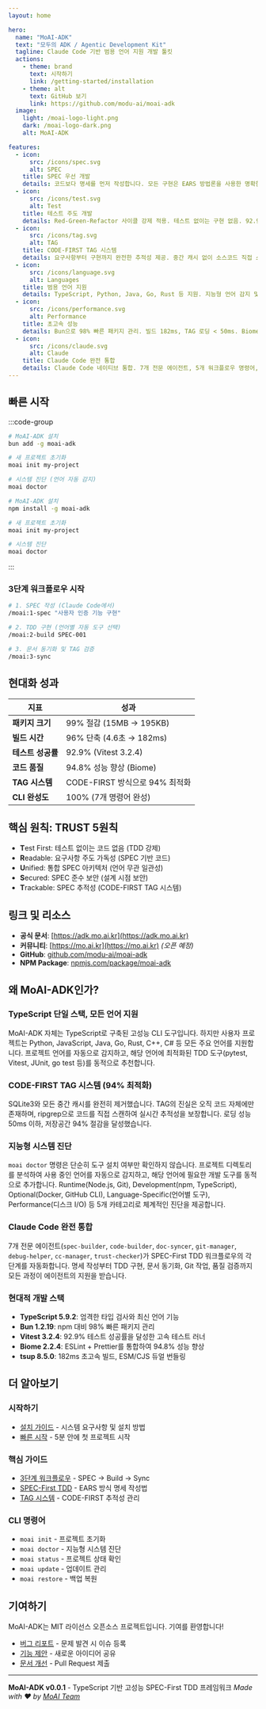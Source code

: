 ```yaml
---
layout: home

hero:
  name: "MoAI-ADK"
  text: "모두의 ADK / Agentic Development Kit"
  tagline: Claude Code 기반 범용 언어 지원 개발 툴킷
  actions:
    - theme: brand
      text: 시작하기
      link: /getting-started/installation
    - theme: alt
      text: GitHub 보기
      link: https://github.com/modu-ai/moai-adk
  image:
    light: /moai-logo-light.png
    dark: /moai-logo-dark.png
    alt: MoAI-ADK

features:
  - icon:
      src: /icons/spec.svg
      alt: SPEC
    title: SPEC 우선 개발
    details: 코드보다 명세를 먼저 작성합니다. 모든 구현은 EARS 방법론을 사용한 명확한 요구사항으로 시작합니다.
  - icon:
      src: /icons/test.svg
      alt: Test
    title: 테스트 주도 개발
    details: Red-Green-Refactor 사이클 강제 적용. 테스트 없이는 구현 없음. 92.9% 테스트 성공률 (Vitest).
  - icon:
      src: /icons/tag.svg
      alt: TAG
    title: CODE-FIRST TAG 시스템
    details: 요구사항부터 구현까지 완전한 추적성 제공. 중간 캐시 없이 소스코드 직접 스캔으로 94% 최적화 달성.
  - icon:
      src: /icons/language.svg
      alt: Languages
    title: 범용 언어 지원
    details: TypeScript, Python, Java, Go, Rust 등 지원. 지능형 언어 감지 및 자동 도구 매핑.
  - icon:
      src: /icons/performance.svg
      alt: Performance
    title: 초고속 성능
    details: Bun으로 98% 빠른 패키지 관리. 빌드 182ms, TAG 로딩 < 50ms. Biome 94.8% 성능 향상.
  - icon:
      src: /icons/claude.svg
      alt: Claude
    title: Claude Code 완전 통합
    details: Claude Code 네이티브 통합. 7개 전문 에이전트, 5개 워크플로우 명령어, 8개 이벤트 훅.
---
```


## 빠른 시작

:::code-group

```bash [Bun (권장)]
# MoAI-ADK 설치
bun add -g moai-adk

# 새 프로젝트 초기화
moai init my-project

# 시스템 진단 (언어 자동 감지)
moai doctor
```

```bash [npm]
# MoAI-ADK 설치
npm install -g moai-adk

# 새 프로젝트 초기화
moai init my-project

# 시스템 진단
moai doctor
```

:::

### 3단계 워크플로우 시작

```bash
# 1. SPEC 작성 (Claude Code에서)
/moai:1-spec "사용자 인증 기능 구현"

# 2. TDD 구현 (언어별 자동 도구 선택)
/moai:2-build SPEC-001

# 3. 문서 동기화 및 TAG 검증
/moai:3-sync
```

## 현대화 성과

| 지표 | 성과 |
|------|------|
| **패키지 크기** | 99% 절감 (15MB → 195KB) |
| **빌드 시간** | 96% 단축 (4.6초 → 182ms) |
| **테스트 성공률** | 92.9% (Vitest 3.2.4) |
| **코드 품질** | 94.8% 성능 향상 (Biome) |
| **TAG 시스템** | CODE-FIRST 방식으로 94% 최적화 |
| **CLI 완성도** | 100% (7개 명령어 완성) |

## 핵심 원칙: TRUST 5원칙

- **T**est First: 테스트 없이는 코드 없음 (TDD 강제)
- **R**eadable: 요구사항 주도 가독성 (SPEC 기반 코드)
- **U**nified: 통합 SPEC 아키텍처 (언어 무관 일관성)
- **S**ecured: SPEC 준수 보안 (설계 시점 보안)
- **T**rackable: SPEC 추적성 (CODE-FIRST TAG 시스템)

## 링크 및 리소스

- **공식 문서**: [https://adk.mo.ai.kr](https://adk.mo.ai.kr)
- **커뮤니티**: [https://mo.ai.kr](https://mo.ai.kr) *(오픈 예정)*
- **GitHub**: [github.com/modu-ai/moai-adk](https://github.com/modu-ai/moai-adk)
- **NPM Package**: [npmjs.com/package/moai-adk](https://www.npmjs.com/package/moai-adk)

## 왜 MoAI-ADK인가?

### TypeScript 단일 스택, 모든 언어 지원
MoAI-ADK 자체는 TypeScript로 구축된 고성능 CLI 도구입니다. 하지만 사용자 프로젝트는 Python, JavaScript, Java, Go, Rust, C++, C# 등 모든 주요 언어를 지원합니다. 프로젝트 언어를 자동으로 감지하고, 해당 언어에 최적화된 TDD 도구(pytest, Vitest, JUnit, go test 등)를 동적으로 추천합니다.

### CODE-FIRST TAG 시스템 (94% 최적화)
SQLite3와 모든 중간 캐시를 완전히 제거했습니다. TAG의 진실은 오직 코드 자체에만 존재하며, ripgrep으로 코드를 직접 스캔하여 실시간 추적성을 보장합니다. 로딩 성능 50ms 이하, 저장공간 94% 절감을 달성했습니다.

### 지능형 시스템 진단
`moai doctor` 명령은 단순히 도구 설치 여부만 확인하지 않습니다. 프로젝트 디렉토리를 분석하여 사용 중인 언어를 자동으로 감지하고, 해당 언어에 필요한 개발 도구를 동적으로 추가합니다. Runtime(Node.js, Git), Development(npm, TypeScript), Optional(Docker, GitHub CLI), Language-Specific(언어별 도구), Performance(디스크 I/O) 등 5개 카테고리로 체계적인 진단을 제공합니다.

### Claude Code 완전 통합
7개 전문 에이전트(`spec-builder`, `code-builder`, `doc-syncer`, `git-manager`, `debug-helper`, `cc-manager`, `trust-checker`)가 SPEC-First TDD 워크플로우의 각 단계를 자동화합니다. 명세 작성부터 TDD 구현, 문서 동기화, Git 작업, 품질 검증까지 모든 과정이 에이전트의 지원을 받습니다.

### 현대적 개발 스택
- **TypeScript 5.9.2**: 엄격한 타입 검사와 최신 언어 기능
- **Bun 1.2.19**: npm 대비 98% 빠른 패키지 관리
- **Vitest 3.2.4**: 92.9% 테스트 성공률을 달성한 고속 테스트 러너
- **Biome 2.2.4**: ESLint + Prettier를 통합하여 94.8% 성능 향상
- **tsup 8.5.0**: 182ms 초고속 빌드, ESM/CJS 듀얼 번들링

## 더 알아보기

### 시작하기
- [설치 가이드](/getting-started/installation) - 시스템 요구사항 및 설치 방법
- [빠른 시작](/getting-started/quick-start) - 5분 안에 첫 프로젝트 시작

### 핵심 가이드
- [3단계 워크플로우](/guide/workflow) - SPEC → Build → Sync
- [SPEC-First TDD](/guide/spec-first-tdd) - EARS 방식 명세 작성법
- [TAG 시스템](/guide/tag-system) - CODE-FIRST 추적성 관리

### CLI 명령어
- `moai init` - 프로젝트 초기화
- `moai doctor` - 지능형 시스템 진단
- `moai status` - 프로젝트 상태 확인
- `moai update` - 업데이트 관리
- `moai restore` - 백업 복원

## 기여하기

MoAI-ADK는 MIT 라이선스 오픈소스 프로젝트입니다. 기여를 환영합니다!

- [버그 리포트](https://github.com/modu-ai/moai-adk/issues) - 문제 발견 시 이슈 등록
- [기능 제안](https://github.com/modu-ai/moai-adk/discussions) - 새로운 아이디어 공유
- [문서 개선](https://github.com/modu-ai/moai-adk/pulls) - Pull Request 제출

---

**MoAI-ADK v0.0.1** - TypeScript 기반 고성능 SPEC-First TDD 프레임워크
*Made with ❤️ by [MoAI Team](https://mo.ai.kr)*